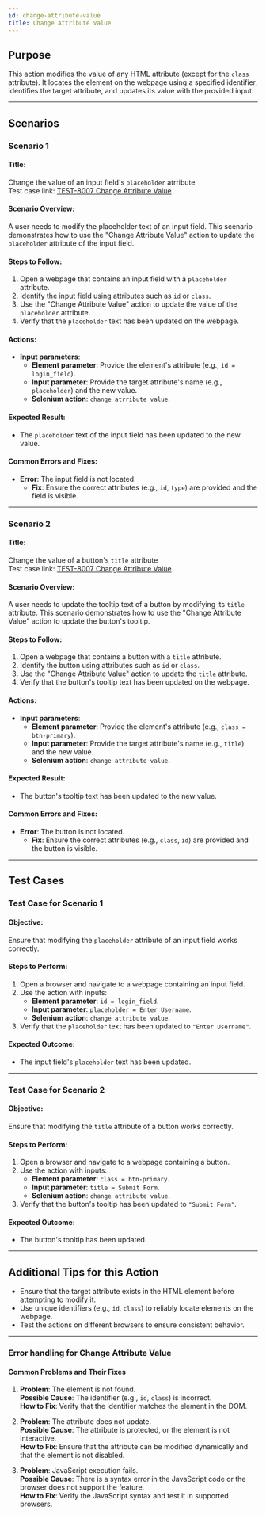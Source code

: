 ```yaml
---
id: change-attribute-value
title: Change Attribute Value
---
```


## Purpose
This action modifies the value of any HTML attribute (except for the `class` attribute). It locates the element on the webpage using a specified identifier, identifies the target attribute, and updates its value with the provided input.

---

## Scenarios

### Scenario 1

#### Title:
Change the value of an input field's `placeholder` atrribute  
Test case link: [TEST-8007 Change Attribute Value](https://zeuz.zeuz.ai/Home/ManageTestCases/Edit/TEST-8007/#parentHorizontalTab2)

#### Scenario Overview:
A user needs to modify the placeholder text of an input field. This scenario demonstrates how to use the "Change Attribute Value" action to update the `placeholder` attribute of the input field.

#### Steps to Follow:
1. Open a webpage that contains an input field with a `placeholder` attribute.
2. Identify the input field using attributes such as `id` or `class`.
3. Use the "Change Attribute Value" action to update the value of the `placeholder` attribute.
4. Verify that the `placeholder` text has been updated on the webpage.

#### Actions:
- **Input parameters**:
  - **Element parameter**: Provide the element's attribute (e.g., `id = login_field`).
  - **Input parameter**: Provide the target attribute's name (e.g., `placeholder`) and the new value.
  - **Selenium action**: `change atrribute value`.

#### Expected Result:
- The `placeholder` text of the input field has been updated to the new value.

#### Common Errors and Fixes:
- **Error**: The input field is not located.
  - **Fix**: Ensure the correct attributes (e.g., `id`, `type`) are provided and the field is visible.

---

### Scenario 2

#### Title:
Change the value of a button's `title` attribute  
Test case link: [TEST-8007 Change Attribute Value](https://zeuz.zeuz.ai/Home/ManageTestCases/Edit/TEST-8007/#parentHorizontalTab2)

#### Scenario Overview:
A user needs to update the tooltip text of a button by modifying its `title` attribute. This scenario demonstrates how to use the "Change Attribute Value" action to update the button's tooltip.

#### Steps to Follow:
1. Open a webpage that contains a button with a `title` attribute.
2. Identify the button using attributes such as `id` or `class`.
3. Use the "Change Attribute Value" action to update the `title` attribute.
4. Verify that the button's tooltip text has been updated on the webpage.

#### Actions:
- **Input parameters**:
  - **Element parameter**: Provide the element's attribute (e.g., `class = btn-primary`).
  - **Input parameter**: Provide the target attribute's name (e.g., `title`) and the new value.
  - **Selenium action**: `change attribute value`.

#### Expected Result:
- The button's tooltip text has been updated to the new value.

#### Common Errors and Fixes:
- **Error**: The button is not located.
  - **Fix**: Ensure the correct attributes (e.g., `class`, `id`) are provided and the button is visible.

---

## Test Cases

### Test Case for Scenario 1

#### Objective:
Ensure that modifying the `placeholder` attribute of an input field works correctly.

#### Steps to Perform:
1. Open a browser and navigate to a webpage containing an input field.
2. Use the action with inputs:
   - **Element parameter**: `id = login_field`.
   - **Input parameter**: `placeholder = Enter Username`.
   - **Selenium action**: `change attribute value`.
3. Verify that the `placeholder` text has been updated to `"Enter Username"`.

#### Expected Outcome:
- The input field's `placeholder` text has been updated.

---

### Test Case for Scenario 2

#### Objective:
Ensure that modifying the `title` attribute of a button works correctly.

#### Steps to Perform:
1. Open a browser and navigate to a webpage containing a button.
2. Use the action with inputs:
   - **Element parameter**: `class = btn-primary`.
   - **Input parameter**: `title = Submit Form`.
   - **Selenium action**: `change attribute value`.
3. Verify that the button's tooltip has been updated to `"Submit Form"`.

#### Expected Outcome:
- The button's tooltip has been updated.

---

## Additional Tips for this Action
- Ensure that the target attribute exists in the HTML element before attempting to modify it.
- Use unique identifiers (e.g., `id`, `class`) to reliably locate elements on the webpage.
- Test the actions on different browsers to ensure consistent behavior.

---

### Error handling for Change Attribute Value

#### Common Problems and Their Fixes
1. **Problem**: The element is not found.  
   **Possible Cause**: The identifier (e.g., `id`, `class`) is incorrect.  
   **How to Fix**: Verify that the identifier matches the element in the DOM.

2. **Problem**: The attribute does not update.  
   **Possible Cause**: The attribute is protected, or the element is not interactive.  
   **How to Fix**: Ensure that the attribute can be modified dynamically and that the element is not disabled.

3. **Problem**: JavaScript execution fails.  
   **Possible Cause**: There is a syntax error in the JavaScript code or the browser does not support the feature.  
   **How to Fix**: Verify the JavaScript syntax and test it in supported browsers.